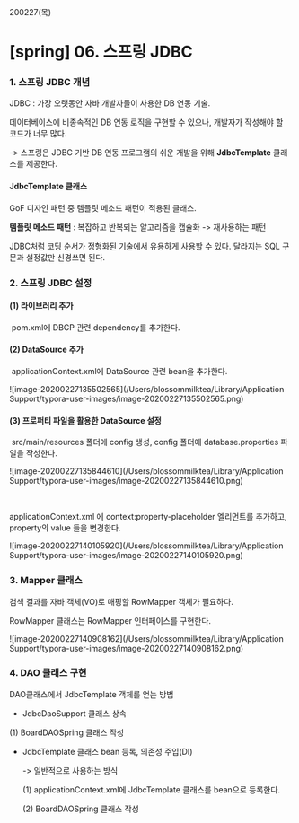200227(목)

# [spring] 06. 스프링 JDBC

### 1. 스프링 JDBC 개념

JDBC : 가장 오랫동안 자바 개발자들이 사용한 DB 연동 기술.

데이터베이스에 비종속적인 DB 연동 로직을 구현할 수 있으나,  개발자가 작성해야 할 코드가 너무 많다.

-> 스프링은 JDBC 기반 DB 연동 프로그램의 쉬운 개발을 위해  **JdbcTemplate** 클래스를 제공한다.



#### JdbcTemplate 클래스

GoF 디자인 패턴 중 템플릿 메소드 패턴이 적용된 클래스.

**템플릿 메소드 패턴** : 복잡하고 반복되는 알고리즘을 캡슐화 -> 재사용하는 패턴

JDBC처럼 코딩 순서가 정형화된 기술에서 유용하게 사용할 수 있다. 달라지는 SQL 구문과 설정값만 신경쓰면 된다.



### 2. 스프링 JDBC 설정

#### 	(1) 라이브러리 추가

​	pom.xml에 DBCP 관련 dependency를 추가한다.



#### 	(2) DataSource 추가

​	applicationContext.xml에 DataSource 관련 bean을 추가한다.	

![image-20200227135502565](/Users/blossommilktea/Library/Application Support/typora-user-images/image-20200227135502565.png)



#### 	(3) 프로퍼티 파일을 활용한 DataSource  설정

​	src/main/resources 폴더에 config 생성, config 폴더에 database.properties 파일을 작성한다.

![image-20200227135844610](/Users/blossommilktea/Library/Application Support/typora-user-images/image-20200227135844610.png)

​	

applicationContext.xml 에 context:property-placeholder 엘리먼트를 추가하고, property의 value 들을 변경한다.

![image-20200227140105920](/Users/blossommilktea/Library/Application Support/typora-user-images/image-20200227140105920.png)





### 3. Mapper 클래스

검색 결과를 자바 객체(VO)로 매핑할 RowMapper 객체가 필요하다. 

RowMapper 클래스는 RowMapper 인터페이스를 구현한다.

![image-20200227140908162](/Users/blossommilktea/Library/Application Support/typora-user-images/image-20200227140908162.png)



### 4. DAO 클래스 구현

DAO클래스에서 JdbcTemplate 객체를 얻는 방법

-  JdbcDaoSupport 클래스 상속

  (1) BoardDAOSpring 클래스 작성 



- JdbcTemplate 클래스 bean 등록, 의존성 주입(DI)

  -> 일반적으로 사용하는 방식

  (1) applicationContext.xml에 JdbcTemplate 클래스를 bean으로 등록한다.

  (2) BoardDAOSpring 클래스 작성

